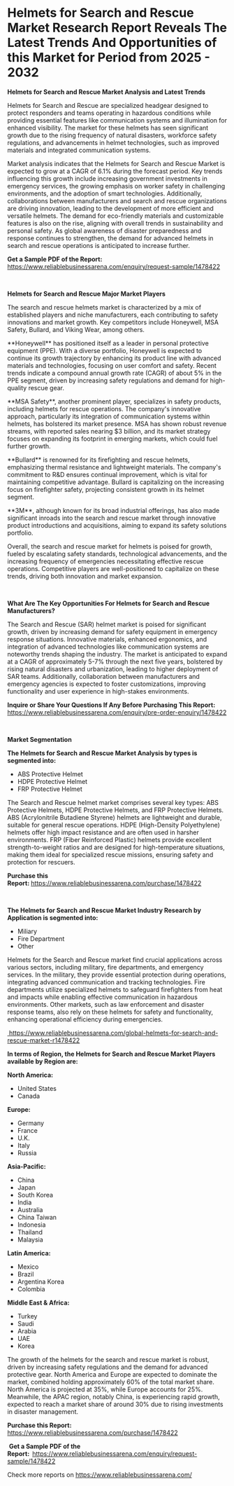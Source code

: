 <p><h1>Helmets for Search and Rescue Market Research Report Reveals The Latest Trends And Opportunities of this Market for Period from 2025 - 2032</h1></p><p><strong>Helmets for Search and Rescue Market Analysis and Latest Trends</strong></p>
<p><p>Helmets for Search and Rescue are specialized headgear designed to protect responders and teams operating in hazardous conditions while providing essential features like communication systems and illumination for enhanced visibility. The market for these helmets has seen significant growth due to the rising frequency of natural disasters, workforce safety regulations, and advancements in helmet technologies, such as improved materials and integrated communication systems.</p><p>Market analysis indicates that the Helmets for Search and Rescue Market is expected to grow at a CAGR of 6.1% during the forecast period. Key trends influencing this growth include increasing government investments in emergency services, the growing emphasis on worker safety in challenging environments, and the adoption of smart technologies. Additionally, collaborations between manufacturers and search and rescue organizations are driving innovation, leading to the development of more efficient and versatile helmets. The demand for eco-friendly materials and customizable features is also on the rise, aligning with overall trends in sustainability and personal safety. As global awareness of disaster preparedness and response continues to strengthen, the demand for advanced helmets in search and rescue operations is anticipated to increase further.</p></p>
<p><strong>Get a Sample PDF of the Report:&nbsp;</strong> <a href="https://www.reliablebusinessarena.com/enquiry/request-sample/1478422?utm_campaign=2868&utm_medium=2&utm_source=Github&utm_content=ia&utm_term=23032025&utm_id=helmets-for-search-and-rescue">https://www.reliablebusinessarena.com/enquiry/request-sample/1478422</a></p>
<p>&nbsp;</p>
<p><strong>Helmets for Search and Rescue Major Market Players</strong></p>
<p><p>The search and rescue helmets market is characterized by a mix of established players and niche manufacturers, each contributing to safety innovations and market growth. Key competitors include Honeywell, MSA Safety, Bullard, and Viking Wear, among others.</p><p>**Honeywell** has positioned itself as a leader in personal protective equipment (PPE). With a diverse portfolio, Honeywell is expected to continue its growth trajectory by enhancing its product line with advanced materials and technologies, focusing on user comfort and safety. Recent trends indicate a compound annual growth rate (CAGR) of about 5% in the PPE segment, driven by increasing safety regulations and demand for high-quality rescue gear.</p><p>**MSA Safety**, another prominent player, specializes in safety products, including helmets for rescue operations. The company's innovative approach, particularly its integration of communication systems within helmets, has bolstered its market presence. MSA has shown robust revenue streams, with reported sales nearing $3 billion, and its market strategy focuses on expanding its footprint in emerging markets, which could fuel further growth.</p><p>**Bullard** is renowned for its firefighting and rescue helmets, emphasizing thermal resistance and lightweight materials. The company's commitment to R&D ensures continual improvement, which is vital for maintaining competitive advantage. Bullard is capitalizing on the increasing focus on firefighter safety, projecting consistent growth in its helmet segment.</p><p>**3M**, although known for its broad industrial offerings, has also made significant inroads into the search and rescue market through innovative product introductions and acquisitions, aiming to expand its safety solutions portfolio.</p><p>Overall, the search and rescue market for helmets is poised for growth, fueled by escalating safety standards, technological advancements, and the increasing frequency of emergencies necessitating effective rescue operations. Competitive players are well-positioned to capitalize on these trends, driving both innovation and market expansion.</p></p>
<p>&nbsp;</p>
<p><strong>What Are The Key Opportunities For Helmets for Search and Rescue Manufacturers?</strong></p>
<p><p>The Search and Rescue (SAR) helmet market is poised for significant growth, driven by increasing demand for safety equipment in emergency response situations. Innovative materials, enhanced ergonomics, and integration of advanced technologies like communication systems are noteworthy trends shaping the industry. The market is anticipated to expand at a CAGR of approximately 5-7% through the next five years, bolstered by rising natural disasters and urbanization, leading to higher deployment of SAR teams. Additionally, collaboration between manufacturers and emergency agencies is expected to foster customizations, improving functionality and user experience in high-stakes environments.</p></p>
<p><strong>Inquire or Share Your Questions If Any Before Purchasing This Report:</strong> <a href="https://www.reliablebusinessarena.com/enquiry/pre-order-enquiry/1478422?utm_campaign=2868&utm_medium=2&utm_source=Github&utm_content=ia&utm_term=23032025&utm_id=helmets-for-search-and-rescue">https://www.reliablebusinessarena.com/enquiry/pre-order-enquiry/1478422</a></p>
<p>&nbsp;</p>
<p><strong>Market Segmentation</strong></p>
<p><strong>The Helmets for Search and Rescue Market Analysis by types is segmented into:</strong></p>
<p><ul><li>ABS Protective Helmet</li><li>HDPE Protective Helmet</li><li>FRP Protective Helmet</li></ul></p>
<p><p>The Search and Rescue helmet market comprises several key types: ABS Protective Helmets, HDPE Protective Helmets, and FRP Protective Helmets. ABS (Acrylonitrile Butadiene Styrene) helmets are lightweight and durable, suitable for general rescue operations. HDPE (High-Density Polyethylene) helmets offer high impact resistance and are often used in harsher environments. FRP (Fiber Reinforced Plastic) helmets provide excellent strength-to-weight ratios and are designed for high-temperature situations, making them ideal for specialized rescue missions, ensuring safety and protection for rescuers.</p></p>
<p><strong>Purchase this Report:&nbsp;</strong><a href="https://www.reliablebusinessarena.com/purchase/1478422?utm_campaign=2868&utm_medium=2&utm_source=Github&utm_content=ia&utm_term=23032025&utm_id=helmets-for-search-and-rescue">https://www.reliablebusinessarena.com/purchase/1478422</a></p>
<p>&nbsp;</p>
<p><strong>The Helmets for Search and Rescue Market Industry Research by Application is segmented into:</strong></p>
<p><ul><li>Miliary</li><li>Fire Department</li><li>Other</li></ul></p>
<p><p>Helmets for the Search and Rescue market find crucial applications across various sectors, including military, fire departments, and emergency services. In the military, they provide essential protection during operations, integrating advanced communication and tracking technologies. Fire departments utilize specialized helmets to safeguard firefighters from heat and impacts while enabling effective communication in hazardous environments. Other markets, such as law enforcement and disaster response teams, also rely on these helmets for safety and functionality, enhancing operational efficiency during emergencies.</p></p>
<p><a href="https://www.reliablebusinessarena.com/global-helmets-for-search-and-rescue-market-r1478422?utm_campaign=2868&utm_medium=2&utm_source=Github&utm_content=ia&utm_term=23032025&utm_id=helmets-for-search-and-rescue">&nbsp;https://www.reliablebusinessarena.com/global-helmets-for-search-and-rescue-market-r1478422</a></p>
<p><strong>In terms of Region, the Helmets for Search and Rescue Market Players available by Region are:</strong></p>
<p>
    <p> <strong> North America: </strong>
        <ul>
            <li>United States</li>
            <li>Canada</li>
        </ul>
        </p> 
    <p> <strong> Europe: </strong>
        <ul>
            <li>Germany</li>
            <li>France</li>
            <li>U.K.</li>
            <li>Italy</li>
            <li>Russia</li>
        </ul>
        </p> 
    <p> <strong> Asia-Pacific: </strong>
        <ul>
            <li>China</li>
            <li>Japan</li>
            <li>South Korea</li>
            <li>India</li>
            <li>Australia</li>
            <li>China Taiwan</li>
            <li>Indonesia</li>
            <li>Thailand</li>
            <li>Malaysia</li>
        </ul>
        </p> 
    <p> <strong> Latin America: </strong>
        <ul>
            <li>Mexico</li>
            <li>Brazil</li>
            <li>Argentina Korea</li>
            <li>Colombia</li>
        </ul>
        </p> 
    <p> <strong> Middle East & Africa: </strong>
        <ul>
            <li>Turkey</li>
            <li>Saudi</li>
            <li>Arabia</li>
            <li>UAE</li>
            <li>Korea</li>
        </ul>
    </p>
    </p>
<p><p>The growth of the helmets for the search and rescue market is robust, driven by increasing safety regulations and the demand for advanced protective gear. North America and Europe are expected to dominate the market, combined holding approximately 60% of the total market share. North America is projected at 35%, while Europe accounts for 25%. Meanwhile, the APAC region, notably China, is experiencing rapid growth, expected to reach a market share of around 30% due to rising investments in disaster management.</p></p>
<p><strong>Purchase this Report: </strong><a href="https://www.reliablebusinessarena.com/purchase/1478422?utm_campaign=2868&utm_medium=2&utm_source=Github&utm_content=ia&utm_term=23032025&utm_id=helmets-for-search-and-rescue">https://www.reliablebusinessarena.com/purchase/1478422</a></p>
<p>&nbsp;<strong>Get a Sample PDF of the Report:&nbsp;&nbsp;</strong><a href="https://www.reliablebusinessarena.com/enquiry/request-sample/1478422?utm_campaign=2868&utm_medium=2&utm_source=Github&utm_content=ia&utm_term=23032025&utm_id=helmets-for-search-and-rescue">https://www.reliablebusinessarena.com/enquiry/request-sample/1478422</a></p>
<p><strong></strong></p>
<p>Check more reports on <a href="https://www.reliablebusinessarena.com/?utm_campaign=2868&utm_medium=2&utm_source=Github&utm_content=ia&utm_term=23032025&utm_id=helmets-for-search-and-rescue">https://www.reliablebusinessarena.com/</a></p>